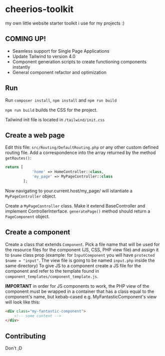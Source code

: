 # cheerios-toolkit
my own little website starter toolkit i use for my projects :)

## COMING UP!
- Seamless support for Single Page Applications
- Update Tailwind to version 4.0
- Component generation scripts to create functioning components instantly
- General component refactor and optimization

## Run
Run `composer install`, `npm install` and `npm run build`

`npm run build` builds the CSS for the project.

Tailwind init file is located in `/tailwind/init.css`

## Create a web page
Edit this file: `src/Routing/DefaultRouting.php` or any other custom defined routing file.
Add a correspondence into the array returned by the method `getRoutes()`:
```php
return [
            'home' => HomeController::class,
            'my_page' => MyPageController::class
        ];
```

Now navigating to your.current.host/my_page/ will istantiate a `MyPageController` object.

Create a `MyPageController` class. Make it extend BaseController and implement ControllerInterface. `generatePage()` method should return a `PageComponent` object.


## Create a component

Create a class that extends `Component`. Pick a file name that will be used for the resource files for the component (JS, CSS, PHP view file) and assign it to `$name` class prop (example: for `InputComponent` you will have `protected $name = "input"`. The view file is going to be named `input.php` inside the same directory)
To give JS to a component create a JS file for the component and refer to the template found in `component_templates/component_template.js`.

**IMPORTANT** in order for JS components to work, the PHP view of the component must be wrapped in a container that has a class equal to the component's name, but kebab-cased
e.g. MyFantasticComponent's view will look like this:
```html
<div class="my-fantastic-component">
    <!-- some content -->
</div>
```

## Contributing
Don't ;D
